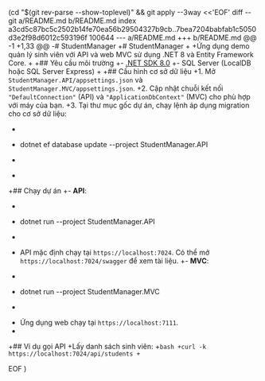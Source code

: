  (cd "$(git rev-parse --show-toplevel)" && git apply --3way <<'EOF' 
diff --git a/README.md b/README.md
index a3cd5c87bc5c2502b14fe70ea56b29504327b9cb..7bea7204babfab1c5050d3e2f98d6012c593196f 100644
--- a/README.md
+++ b/README.md
@@ -1 +1,33 @@
-# StudentManager
+# StudentManager
+
+Ứng dụng demo quản lý sinh viên với API và web MVC sử dụng .NET 8 và Entity Framework Core.
+
+## Yêu cầu môi trường
+- [.NET SDK 8.0](https://dotnet.microsoft.com/)
+- SQL Server (LocalDB hoặc SQL Server Express)
+
+## Cấu hình cơ sở dữ liệu
+1. Mở `StudentManager.API/appsettings.json` và `StudentManager.MVC/appsettings.json`.
+2. Cập nhật chuỗi kết nối `"DefaultConnection"` (API) và `"ApplicationDbContext"` (MVC) cho phù hợp với máy của bạn.
+3. Tại thư mục gốc dự án, chạy lệnh áp dụng migration cho cơ sở dữ liệu:
+   ```bash
+   dotnet ef database update --project StudentManager.API
+   ```
+
+## Chạy dự án
+- **API**:
+  ```bash
+  dotnet run --project StudentManager.API
+  ```
+  API mặc định chạy tại `https://localhost:7024`. Có thể mở `https://localhost:7024/swagger` để xem tài liệu.
+- **MVC**:
+  ```bash
+  dotnet run --project StudentManager.MVC
+  ```
+  Ứng dụng web chạy tại `https://localhost:7111`.
+
+## Ví dụ gọi API
+Lấy danh sách sinh viên:
+```bash
+curl -k https://localhost:7024/api/students
+```
 
EOF
)
